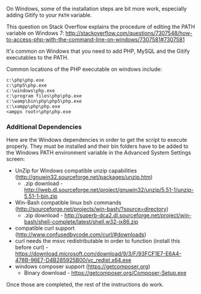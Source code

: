 On Windows, some of the installation steps are bit more work, especially adding Gitify to your `PATH` variable.

This question on Stack Overflow explains the procedure of editing the PATH variable on Windows 7: http://stackoverflow.com/questions/7307548/how-to-access-php-with-the-command-line-on-windows/7307581#7307581

It's common on Windows that you need to add PHP, MySQL and the Gitify executables to the PATH. 

Common locations of the PHP executable on windows include:

````
c:\php\php.exe
c:\php5\php.exe
c:\windows\php.exe
c:\program files\php\php.exe
c:\wamp\bin\php\php5\php.exe
c:\xampp\php\php.exe
<ampps root>\php\php.exe
````

### Additional Dependencies

Here are the Windows dependencies in order to get the script to execute properly. They must be installed and their bin folders have to be added to the Windows PATH environment variable in the Advanced System Settings screen:

* UnZip for Windows compatible unzip capabilities (http://gnuwin32.sourceforge.net/packages/unzip.htm)
    * .zip download - http://iweb.dl.sourceforge.net/project/gnuwin32/unzip/5.51-1/unzip-5.51-1-bin.zip
* Win-Bash compatible linux bsh commands (http://sourceforge.net/projects/win-bash/?source=directory)
    * .zip download - http://superb-dca2.dl.sourceforge.net/project/win-bash/shell-complete/latest/shell.w32-ix86.zip
* compatible curl support (http://www.confusedbycode.com/curl/#downloads)
* curl needs the msvc redistributable in order to function (install this before curl) - https://download.microsoft.com/download/9/3/F/93FCF1E7-E6A4-478B-96E7-D4B285925B00/vc_redist.x64.exe
* windows composer support (https://getcomposer.org)
    * Binary download - https://getcomposer.org/Composer-Setup.exe

Once those are completed, the rest of the instructions do work.